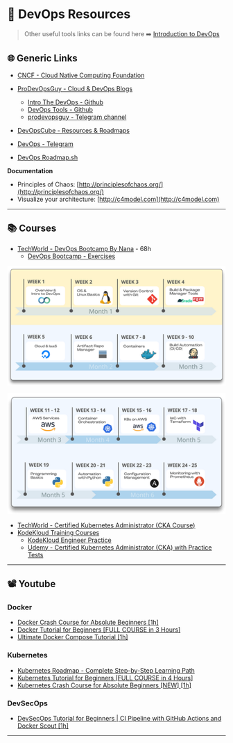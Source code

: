 # 🔗 DevOps Resources

> Other useful tools links can be found here ➡️ [Introduction to DevOps](intro-devops.md)

## 🌐 Generic Links

- [CNCF - Cloud Native Computing Foundation](https://www.cncf.io/)

- [ProDevOpsGuy - Cloud & DevOps Blogs](https://prodevopsguy.xyz/)
  - [Intro The DevOps - Github](https://github.com/NotHarshhaa/into-the-devops)
  - [DevOps Tools - Github](https://github.com/NotHarshhaa/devops-tools)
  - [prodevopsguy - Telegram channel](https://t.me/prodevopsguy)
  
- [DevOpsCube - Resources & Roadmaps](https://devopscube.com/)
  
- [DevOps - Telegram](https://t.me/thedevs_devops)

- [DevOps Roadmap.sh](https://roadmap.sh/devops)



**Documentation**

- Principles of Chaos: [http://principlesofchaos.org/](http://principlesofchaos.org/)
- Visualize your architecture: [http://c4model.com](http://c4model.com)

---

## 📚 Courses

- [TechWorld - DevOps Bootcamp By Nana](https://www.techworld-with-nana.com/devops-bootcamp) - 68h
  - [DevOps Bootcamp - Exercises](https://gitlab.com/devops-bootcamp3)


![DevOps Bootcamp Schedule](.gitbook/assets/nana-schedule.png)

![DevOps Bootcamp Schedule](.gitbook/assets/nana-schedule2.png)


- [TechWorld - Certified Kubernetes Administrator (CKA Course)](https://www.techworld-with-nana.com/kubernetes-administrator-cka)
- [KodeKloud Training Courses](https://kodekloud.com/)
  - [KodeKloud Engineer Practice](https://engineer.kodekloud.com/signup?referral=6607378b4014655f23f038ae)
  - [Udemy - Certified Kubernetes Administrator (CKA) with Practice Tests](https://www.udemy.com/course/certified-kubernetes-administrator-with-practice-tests/)


---

## 📽️ Youtube

### Docker

- [Docker Crash Course for Absolute Beginners [1h]](https://www.youtube.com/watch?v=pg19Z8LL06w)
- [Docker Tutorial for Beginners [FULL COURSE in 3 Hours]](https://www.youtube.com/watch?v=3c-iBn73dDE)
- [Ultimate Docker Compose Tutorial [1h]](https://www.youtube.com/watch?v=SXwC9fSwct8&list=PLy7NrYWoggjxtN4YbSMYFFdpaxb-fR4zC&index=20)

### Kubernetes

- [Kubernetes Roadmap - Complete Step-by-Step Learning Path](https://www.youtube.com/watch?v=S8eX0MxfnB4)
- [Kubernetes Tutorial for Beginners [FULL COURSE in 4 Hours]](https://www.youtube.com/watch?v=X48VuDVv0do&list=PLy7NrYWoggjxtN4YbSMYFFdpaxb-fR4zC&index=2)
- [Kubernetes Crash Course for Absolute Beginners [NEW] [1h]](https://www.youtube.com/watch?v=s_o8dwzRlu4)

### DevSecOps

- [DevSecOps Tutorial for Beginners | CI Pipeline with GitHub Actions and Docker Scout [1h]](https://www.youtube.com/watch?v=gLJdrXPn0ns)

---


